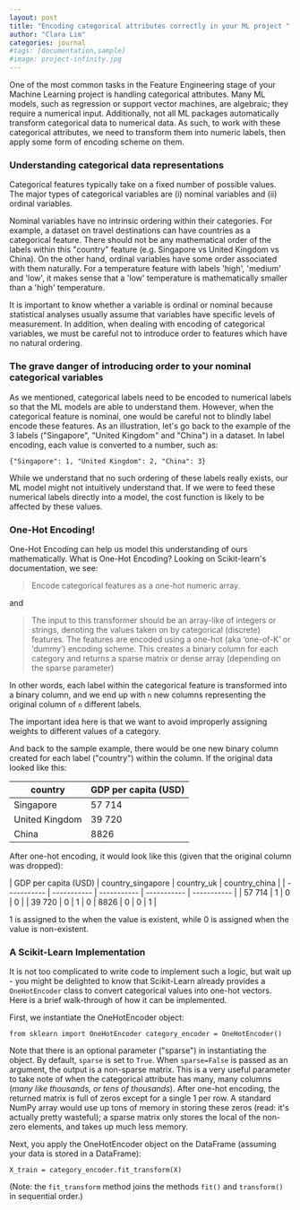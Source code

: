 ```yaml
---
layout: post
title: "Encoding categorical attributes correctly in your ML project "
author: "Clara Lim"
categories: journal
#tags: [documentation,sample]
#image: project-infinity.jpg
---
```


One of the most common tasks in the Feature Engineering stage of your Machine Learning project is handling categorical attributes. Many ML models, such as regression or support vector machines, are algebraic; they require a numerical input. Additionally, not all ML packages automatically transform categorical data to numerical data. As such, to work with these categorical attributes, we need to transform them into numeric labels, then apply some form of encoding scheme on them.

### Understanding categorical data representations

Categorical features typically take on a fixed number of possible values. The major types of categorical variables are (i) nominal variables and (ii) ordinal variables.

Nominal variables have no intrinsic ordering within their categories. For example, a dataset on travel destinations can have countries as a categorical feature. There should not be any mathematical order of the labels within this "country" feature (e.g. Singapore vs United Kingdom vs China). On the other hand, ordinal variables have some order associated with them naturally. For a temperature feature with labels 'high', 'medium' and 'low', it makes sense that a 'low' temperature is mathematically smaller than a 'high' temperature.

It is important to know whether a variable is ordinal or nominal because statistical analyses usually assume that variables have specific levels of measurement. In addition, when dealing with encoding of categorical variables, we must be careful not to introduce order to features which have no natural ordering.

### The grave danger of introducing order to your nominal categorical variables

As we mentioned, categorical labels need to be encoded to numerical labels so that the ML models are able to understand them. However, when the categorical feature is nominal, one would be careful not to blindly label encode these features. As an illustration, let's go back to the example of the  3 labels ("Singapore", "United Kingdom" and "China") in a dataset. In label encoding, each value is converted to a number, such as:

`{"Singapore": 1, "United Kingdom": 2, "China": 3}`

While we understand that no such ordering of these labels really exists, our ML model might not intuitively understand that. If we were to feed these numerical labels directly into a model, the cost function is likely to be affected by these values.

### One-Hot Encoding!

One-Hot Encoding can help us model this understanding of ours mathematically. What is One-Hot Encoding? Looking on Scikit-learn's documentation, we see:

> Encode categorical features as a one-hot numeric array.

and

> The input to this transformer should be an array-like of integers or strings, denoting the values taken on by categorical (discrete) features. The features are encoded using a one-hot (aka ‘one-of-K’ or ‘dummy’) encoding scheme. This creates a binary column for each category and returns a sparse matrix or dense array (depending on the sparse parameter)

In other words, each label within the categorical feature is transformed into a binary column, and we end up with `n` new columns representing the original column of `n` different labels.

The important idea here is that we want to avoid improperly assigning weights to different values of a category.

And back to the sample example, there would be one new binary column created for each label ("country") within the column. If the original data looked like this:

| country      | GDP per capita (USD) |
| ----------- | ----------- |
| Singapore      | 57 714       |
| United Kingdom   | 39 720        |
| China   | 8826        |

After one-hot encoding, it would look like this (given that the original column was dropped):

| GDP per capita (USD) | country_singapore | country_uk | country_china |
| ----------- | ----------- | ----------- | ----------- | ----------- |
| 57 714       | 1 | 0 | 0 |
| 39 720       | 0 | 1 | 0
| 8826         | 0 | 0 | 1 |

1 is assigned to the when the value is existent, while 0 is assigned when the value is non-existent.

### A Scikit-Learn Implementation

It is not too complicated to write code to implement such a logic, but wait up - you might be delighted to know that Scikit-Learn already provides a `OneHotEncoder` class to convert categorical values into one-hot vectors. Here is a brief walk-through of how it can be implemented.  

First, we instantiate the OneHotEncoder object:

`from sklearn import OneHotEncoder
category_encoder = OneHotEncoder()`

Note that there is an optional parameter ("sparse") in instantiating the object. By default, `sparse` is set to `True`.
When `sparse=False` is passed as an argument, the output is a non-sparse matrix. This is a very useful parameter to take note of when the categorical attribute has many, many columns (*many like thousands, or tens of thousands*). After one-hot encoding, the returned matrix is full of zeros except for a single 1 per row. A standard NumPy array would use up tons of memory in storing these zeros (read: it's actually pretty wasteful); a sparse matrix only stores the local of the non-zero elements, and takes up much less memory.

Next, you apply the OneHotEncoder object on the DataFrame (assuming your data is stored in a DataFrame):

`X_train = category_encoder.fit_transform(X)`

(Note: the `fit_transform` method joins the methods `fit()` and `transform()` in sequential order.) 
